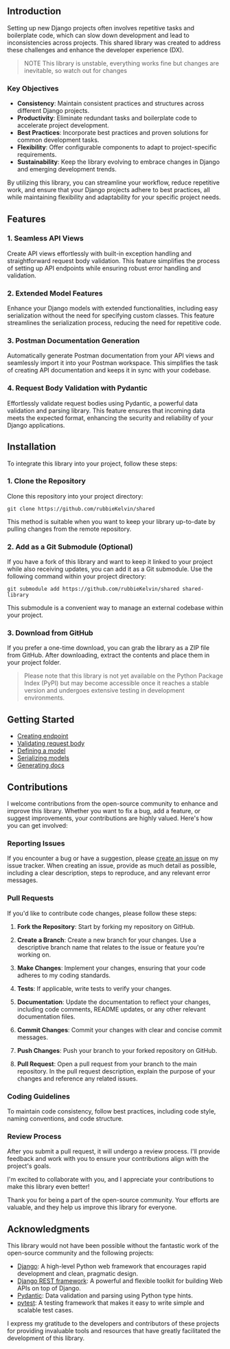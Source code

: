 ## Introduction

Setting up new Django projects often involves repetitive tasks and boilerplate code, which can slow down development and lead to inconsistencies across projects. This shared library was created to address these challenges and enhance the developer experience (DX).

> NOTE
> This library is unstable, everything works fine but changes are inevitable, so watch out for changes

### Key Objectives

- **Consistency**: Maintain consistent practices and structures across different Django projects.
- **Productivity**: Eliminate redundant tasks and boilerplate code to accelerate project development.
- **Best Practices**: Incorporate best practices and proven solutions for common development tasks.
- **Flexibility**: Offer configurable components to adapt to project-specific requirements.
- **Sustainability**: Keep the library evolving to embrace changes in Django and emerging development trends.

By utilizing this library, you can streamline your workflow, reduce repetitive work, and ensure that your Django projects adhere to best practices, all while maintaining flexibility and adaptability for your specific project needs.

## Features

### 1. Seamless API Views

Create API views effortlessly with built-in exception handling and straightforward request body validation. This feature simplifies the process of setting up API endpoints while ensuring robust error handling and validation.

### 2. Extended Model Features

Enhance your Django models with extended functionalities, including easy serialization without the need for specifying custom classes. This feature streamlines the serialization process, reducing the need for repetitive code.

### 3. Postman Documentation Generation

Automatically generate Postman documentation from your API views and seamlessly import it into your Postman workspace. This simplifies the task of creating API documentation and keeps it in sync with your codebase.

### 4. Request Body Validation with Pydantic

Effortlessly validate request bodies using Pydantic, a powerful data validation and parsing library. This feature ensures that incoming data meets the expected format, enhancing the security and reliability of your Django applications.

## Installation

To integrate this library into your project, follow these steps:

### 1. Clone the Repository

Clone this repository into your project directory:

```shell
git clone https://github.com/rubbieKelvin/shared
```

This method is suitable when you want to keep your library up-to-date by pulling changes from the remote repository.

### 2. Add as a Git Submodule (Optional)

If you have a fork of this library and want to keep it linked to your project while also receiving updates, you can add it as a Git submodule. Use the following command within your project directory:

```shell
git submodule add https://github.com/rubbieKelvin/shared shared-library
```

This submodule is a convenient way to manage an external codebase within your project.

### 3. Download from GitHub

If you prefer a one-time download, you can grab the library as a ZIP file from GitHub. After downloading, extract the contents and place them in your project folder.

> Please note that this library is not yet available on the Python Package Index (PyPI) but may become accessible once it reaches a stable version and undergoes extensive testing in development environments.

## Getting Started

- [Creating endpoint](./docs/creating-endpoints.md)
- [Validating request body](./docs/validating-request-body.md)
- [Defining a model](./docs/defining-models.md)
- [Serializing models](./docs/serializing-models.md)
- [Generating docs](./docs/generating-docs.md)

## Contributions

I welcome contributions from the open-source community to enhance and improve this library. Whether you want to fix a bug, add a feature, or suggest improvements, your contributions are highly valued. Here's how you can get involved:

### Reporting Issues

If you encounter a bug or have a suggestion, please [create an issue](https://github.com/rubbieKelvin/shared/issues/new) on my issue tracker. When creating an issue, provide as much detail as possible, including a clear description, steps to reproduce, and any relevant error messages.

### Pull Requests

If you'd like to contribute code changes, please follow these steps:

1. **Fork the Repository**: Start by forking my repository on GitHub.

2. **Create a Branch**: Create a new branch for your changes. Use a descriptive branch name that relates to the issue or feature you're working on.

3. **Make Changes**: Implement your changes, ensuring that your code adheres to my coding standards.

4. **Tests**: If applicable, write tests to verify your changes.

5. **Documentation**: Update the documentation to reflect your changes, including code comments, README updates, or any other relevant documentation files.

6. **Commit Changes**: Commit your changes with clear and concise commit messages.

7. **Push Changes**: Push your branch to your forked repository on GitHub.

8. **Pull Request**: Open a pull request from your branch to the main repository. In the pull request description, explain the purpose of your changes and reference any related issues.

### Coding Guidelines

To maintain code consistency, follow best practices, including code style, naming conventions, and code structure.

### Review Process

After you submit a pull request, it will undergo a review process. I'll provide feedback and work with you to ensure your contributions align with the project's goals.

I'm excited to collaborate with you, and I appreciate your contributions to make this library even better!

Thank you for being a part of the open-source community. Your efforts are valuable, and they help us improve this library for everyone.

## Acknowledgments

This library would not have been possible without the fantastic work of the open-source community and the following projects:

- [Django](https://www.djangoproject.com/): A high-level Python web framework that encourages rapid development and clean, pragmatic design.
- [Django REST framework](https://www.django-rest-framework.org/): A powerful and flexible toolkit for building Web APIs on top of Django.
- [Pydantic](https://pydantic-docs.helpmanual.io/): Data validation and parsing using Python type hints.
- [pytest](https://docs.pytest.org/en/latest/): A testing framework that makes it easy to write simple and scalable test cases.

I express my gratitude to the developers and contributors of these projects for providing invaluable tools and resources that have greatly facilitated the development of this library.
